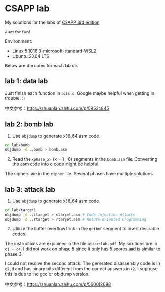 # CSAPP lab

My solutions for the labs of [CSAPP 3rd edition](http://csapp.cs.cmu.edu/3e/labs.html)

Just for fun!

Environment: 
- Linux 5.10.16.3-microsoft-standard-WSL2
- Ubuntu 20.04 LTS

Below are the notes for each lab dir.

## lab 1: data lab
Just finish each function in `bits.c`. 
Google maybe helpful when getting in trouble. :)

中文参考：https://zhuanlan.zhihu.com/p/59534845

## lab 2: bomb lab
1. Use `objdump` to generate x86_64 asm code. 
```bash
cd lab/bomb
objdump -d ./bomb > bomb.asm
```

2. Read the `<phase_x>` (x = 1 - 6) segments in the `bomb.asm` file. Converting the asm code into c code might be helpful.

The ciphers are in the `cipher` file. Several phases have multiple solutions.

## lab 3: attack lab
1. Use `objdump` to generate x86_64 asm code.
```bash
cd lab/target1
objdump -d ./ctarget > ctarget.asm # Code Injection Attacks
objdump -d ./rtarget > rtarget.asm # Return-oriented Programming
```

2. Utilize the buffer overflow trick  in the `getbuf` segment to insert desirable codes. 

The instructions are explained in the file `attacklab.pdf`.
My solutions are in `c1 - c4`. I did not work on phase 5 since it only has 5 scores and is similar to phase 3. 

I could not resolve the second attack. The generated disassembly code is in `c2.d` and has binary bits different from the correct answers in `c2`. I suppose this is due to the gcc or objdump version.

中文参考：https://zhuanlan.zhihu.com/p/560012698

